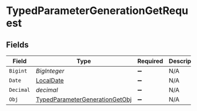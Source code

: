 # TypedParameterGenerationGetRequest


## Fields

| Field                                                                                       | Type                                                                                        | Required                                                                                    | Description                                                                                 |
| ------------------------------------------------------------------------------------------- | ------------------------------------------------------------------------------------------- | ------------------------------------------------------------------------------------------- | ------------------------------------------------------------------------------------------- |
| `Bigint`                                                                                    | *BigInteger*                                                                                | :heavy_minus_sign:                                                                          | N/A                                                                                         |
| `Date`                                                                                      | [LocalDate](https://nodatime.org/3.1.x/api/NodaTime.LocalDate.html)                         | :heavy_minus_sign:                                                                          | N/A                                                                                         |
| `Decimal`                                                                                   | *decimal*                                                                                   | :heavy_minus_sign:                                                                          | N/A                                                                                         |
| `Obj`                                                                                       | [TypedParameterGenerationGetObj](../../models/operations/TypedParameterGenerationGetObj.md) | :heavy_minus_sign:                                                                          | N/A                                                                                         |